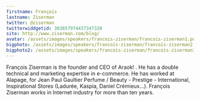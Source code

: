 ```yaml
---
firstname: François 
lastname: Ziserman
twitter: @ziserman
twitterwiddgetid: 303857974437347328
site: http://www.ziserman.com/blog/
avatar: /assets/images/speakers/francois-ziserman/francois-ziserman1.png
bigphoto: /assets/images/speakers/francois-ziserman/francois-ziserman2.png
bigphoto2: /assets/images/speakers/francois-ziserman/francois-ziserman3.png
---
```


François Ziserman is the founder and CEO of Araok! .
He has a double technical and marketing expertise in e-commerce. He has worked at Alapage, for Jean Paul Gaultier Perfume / Beauty - Prestige - International, Inspirational Stores (Ladurée, Kaspia, Daniel Crémieux...). François Ziserman works in Internet industry for more than ten years.


